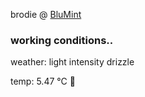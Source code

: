 brodie @ [BluMint](https://www.linkedin.com/company/blumint-io/)

<!--weather_start-->
### working conditions..

weather: light intensity drizzle 

temp: 5.47 °C 🧥

<!--weather_end-->
